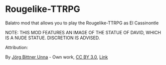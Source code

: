 # Rougelike-TTRPG
Balatro mod that allows you to play the Rougelike-TTRPG as El Cassinontle 

NOTE: THIS MOD FEATURES AN IMAGE OF THE STATUE OF DAVID, WHICH IS A NUDE STATUE.
DISCRETION IS ADVISED.



Attribution:

By <a href="//commons.wikimedia.org/wiki/User:J%C3%B6rg_Bittner_Unna" title="User:Jörg Bittner Unna">Jörg Bittner Unna</a> - <span class="int-own-work" lang="en">Own work</span>, <a href="https://creativecommons.org/licenses/by/3.0" title="Creative Commons Attribution 3.0">CC BY 3.0</a>, <a href="https://commons.wikimedia.org/w/index.php?curid=56633971">Link</a>